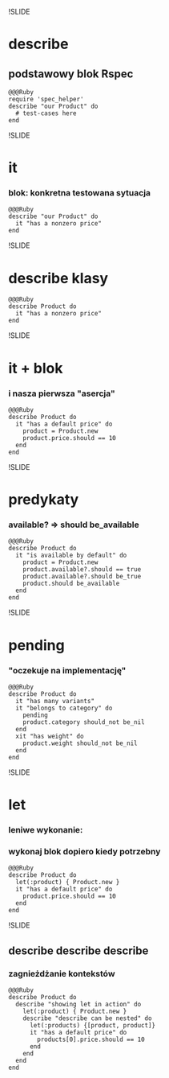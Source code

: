 !SLIDE

# describe
## podstawowy blok Rspec

    @@@Ruby
    require 'spec_helper'
    describe "our Product" do
      # test-cases here
    end


!SLIDE

# it 
### blok: konkretna testowana sytuacja

    @@@Ruby
    describe "our Product" do
      it "has a nonzero price"
    end

!SLIDE

# describe klasy

    @@@Ruby
    describe Product do
      it "has a nonzero price"
    end


!SLIDE

# it + blok
### i nasza pierwsza "asercja"

    @@@Ruby
    describe Product do
      it "has a default price" do
        product = Product.new
        product.price.should == 10
      end
    end


!SLIDE

# predykaty
### available? => should be_available

    @@@Ruby
    describe Product do
      it "is available by default" do
        product = Product.new
        product.available?.should == true
        product.available?.should be_true
        product.should be_available
      end
    end


!SLIDE

# pending
### "oczekuje na implementację"

    @@@Ruby
    describe Product do
      it "has many variants"
      it "belongs to category" do
        pending
        product.category should_not be_nil
      end
      xit "has weight" do
        product.weight should_not be_nil
      end
    end


!SLIDE

# let
### leniwe wykonanie:
### wykonaj blok dopiero kiedy potrzebny

    @@@Ruby
    describe Product do
      let(:product) { Product.new }
      it "has a default price" do
        product.price.should == 10
      end
    end


!SLIDE

## describe describe describe
### zagnieżdżanie kontekstów

    @@@Ruby
    describe Product do
      describe "showing let in action" do
        let(:product) { Product.new }
        describe "describe can be nested" do
          let(:products) {[product, product]}
          it "has a default price" do
            products[0].price.should == 10
          end
        end
      end
    end
